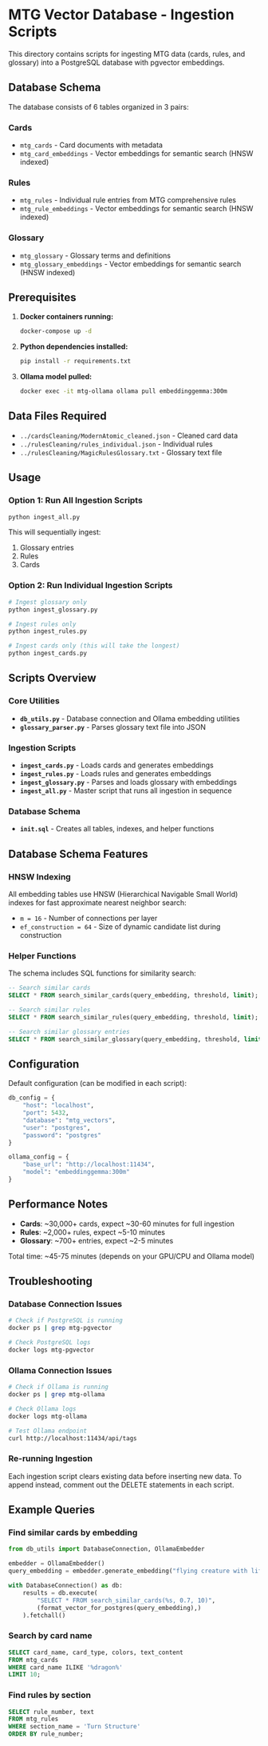 # MTG Vector Database - Ingestion Scripts

This directory contains scripts for ingesting MTG data (cards, rules, and glossary) into a PostgreSQL database with pgvector embeddings.

## Database Schema

The database consists of 6 tables organized in 3 pairs:

### Cards
- `mtg_cards` - Card documents with metadata
- `mtg_card_embeddings` - Vector embeddings for semantic search (HNSW indexed)

### Rules
- `mtg_rules` - Individual rule entries from MTG comprehensive rules
- `mtg_rule_embeddings` - Vector embeddings for semantic search (HNSW indexed)

### Glossary
- `mtg_glossary` - Glossary terms and definitions
- `mtg_glossary_embeddings` - Vector embeddings for semantic search (HNSW indexed)

## Prerequisites

1. **Docker containers running:**
   ```bash
   docker-compose up -d
   ```

2. **Python dependencies installed:**
   ```bash
   pip install -r requirements.txt
   ```

3. **Ollama model pulled:**
   ```bash
   docker exec -it mtg-ollama ollama pull embeddinggemma:300m
   ```

## Data Files Required

- `../cardsCleaning/ModernAtomic_cleaned.json` - Cleaned card data
- `../rulesCleaning/rules_individual.json` - Individual rules
- `../rulesCleaning/MagicRulesGlossary.txt` - Glossary text file

## Usage

### Option 1: Run All Ingestion Scripts

```bash
python ingest_all.py
```

This will sequentially ingest:
1. Glossary entries
2. Rules
3. Cards

### Option 2: Run Individual Ingestion Scripts

```bash
# Ingest glossary only
python ingest_glossary.py

# Ingest rules only
python ingest_rules.py

# Ingest cards only (this will take the longest)
python ingest_cards.py
```

## Scripts Overview

### Core Utilities

- **`db_utils.py`** - Database connection and Ollama embedding utilities
- **`glossary_parser.py`** - Parses glossary text file into JSON

### Ingestion Scripts

- **`ingest_cards.py`** - Loads cards and generates embeddings
- **`ingest_rules.py`** - Loads rules and generates embeddings
- **`ingest_glossary.py`** - Parses and loads glossary with embeddings
- **`ingest_all.py`** - Master script that runs all ingestion in sequence

### Database Schema

- **`init.sql`** - Creates all tables, indexes, and helper functions

## Database Schema Features

### HNSW Indexing
All embedding tables use HNSW (Hierarchical Navigable Small World) indexes for fast approximate nearest neighbor search:
- `m = 16` - Number of connections per layer
- `ef_construction = 64` - Size of dynamic candidate list during construction

### Helper Functions

The schema includes SQL functions for similarity search:

```sql
-- Search similar cards
SELECT * FROM search_similar_cards(query_embedding, threshold, limit);

-- Search similar rules
SELECT * FROM search_similar_rules(query_embedding, threshold, limit);

-- Search similar glossary entries
SELECT * FROM search_similar_glossary(query_embedding, threshold, limit);
```

## Configuration

Default configuration (can be modified in each script):

```python
db_config = {
    "host": "localhost",
    "port": 5432,
    "database": "mtg_vectors",
    "user": "postgres",
    "password": "postgres"
}

ollama_config = {
    "base_url": "http://localhost:11434",
    "model": "embeddinggemma:300m"
}
```

## Performance Notes

- **Cards**: ~30,000+ cards, expect ~30-60 minutes for full ingestion
- **Rules**: ~2,000+ rules, expect ~5-10 minutes
- **Glossary**: ~700+ entries, expect ~2-5 minutes

Total time: ~45-75 minutes (depends on your GPU/CPU and Ollama model)

## Troubleshooting

### Database Connection Issues
```bash
# Check if PostgreSQL is running
docker ps | grep mtg-pgvector

# Check PostgreSQL logs
docker logs mtg-pgvector
```

### Ollama Connection Issues
```bash
# Check if Ollama is running
docker ps | grep mtg-ollama

# Check Ollama logs
docker logs mtg-ollama

# Test Ollama endpoint
curl http://localhost:11434/api/tags
```

### Re-running Ingestion
Each ingestion script clears existing data before inserting new data. To append instead, comment out the DELETE statements in each script.

## Example Queries

### Find similar cards by embedding
```python
from db_utils import DatabaseConnection, OllamaEmbedder

embedder = OllamaEmbedder()
query_embedding = embedder.generate_embedding("flying creature with lifelink")

with DatabaseConnection() as db:
    results = db.execute(
        "SELECT * FROM search_similar_cards(%s, 0.7, 10)",
        (format_vector_for_postgres(query_embedding),)
    ).fetchall()
```

### Search by card name
```sql
SELECT card_name, card_type, colors, text_content
FROM mtg_cards
WHERE card_name ILIKE '%dragon%'
LIMIT 10;
```

### Find rules by section
```sql
SELECT rule_number, text
FROM mtg_rules
WHERE section_name = 'Turn Structure'
ORDER BY rule_number;
```
